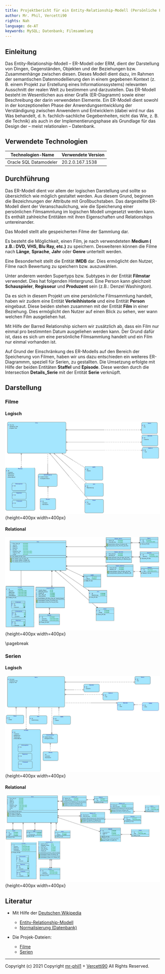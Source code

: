 ```yaml
---
title: Projektbericht für ein Entity-Relationship-Modell (Persönliche Filmsammlung)
author: Mr. Phil, Vercetti90
rights: Nah
language: de-AT
keywords: MySQL; Datenbank; Filmsammlung
---
```

## Einleitung
Das Entity-Relationship-Modell – ER-Modell oder ERM, dient der Darstellung von Dingen, Gegenständen, Objekten und der Beziehungen bzw. Zusammenhänge zwischen diesen. Dieses Modell dient dazu, im Rahmen der semantischen Datenmodellierung den in einem gegebenen Kontext (z. B. einem Projekt zur Erstellung eines Informationssystems) relevanten Ausschnitt der realen Welt zu bestimmen und darzustellen. Das ER-Modell besteht im Wesentlichen aus einer Grafik (ER-Diagramm) sowie einer Beschreibung der darin verwendeten Elemente. Ein ER-Modell dient sowohl in der konzeptionellen Phase der Anwendungsentwicklung der Verständigung zwischen Anwendern und Entwicklern (dabei wird nur das Was behandelt, d. h. fachlich-sachliche Gegebenheiten, nicht das Wie, z. B. die Technik) als auch in der Implementierungsphase als Grundlage für das Design der – meist relationalen – Datenbank.

## Verwendete Technologien
Technologien-Name | Verwendete Version
------------ | -------------
Oracle SQL Datamodeler  | 20.2.0.167.1538

## Durchführung
Das ER-Modell dient vor allem der logischen Darstellung und sollte so übersichtlich wie möglich gestaltet werden.
Aus diesem Grund, beginnen die Bezeichnungen der Attribute mit Großbuchstaben.
Das dargestellte ER-Modell dient der Veranschaulichung, wie die Speicherung einer persönlichen Filmsammlung im logischen Modell umgesetzt werden kann.
Es enthält zahlreiche Entitäten mit ihren Eigenschaften und Relationships untereinander.

Das Modell stellt alle gespeicherten Filme der Sammlung dar.  

Es besteht die Möglichkeit, einen Film, je nach verwendeteten **Medium ( z.B.: DVD, VHS, Blu Ray, etc.)** zu speichern.
Desweiteren können die Filme nach **Länge**, **Sprache**, **Jahr** oder **Genre** unterteilt werden.

Eine Besonderheit stellt die Entität **IMDB** dar. Dies ermöglicht den Nutzer, Filme nach Bewertung zu speichern bzw. auszuwählen.  

Unter anderem werden Supertyps bzw. Subtypes in der Entität **Filmstar** verwendet. Dies hat folgenden Hintergrund. Eine Person kann gleichzeit **Schauspieler**, **Regisseur** und **Produzent** sein (z.B.: Denzel Washington).

Da es sich in diesem Projekt um eine persönliche Filmsammlung handelt, haben wir zudem eine Entität **Verleihhistorie** und eine Entität **Person** eingebaut.
Diese beiden stehen zusammen mit der Entität **Film** in einer Beziehung. Dies ermöglicht den Nutzer auf einen Blick zu sehen, wer wann welchen Film ausgeliehen hat.  

Mit Hilfe der Barred Relationship sichern wir zusätzlich ab, dass ein Film nur einmal pro bestimmten Datum ausgeliehen werden kann. Der Grund dafür ist, dass es sich um eine persönliche Filmsammlung handelt und ein Film nur einmal vorhanden ist.  

Auf Grund der Einschränkung des ER-Modells auf den Bereich der Speicherung von Filmen, haben wir uns dazu entschieden ein weiteres ER-Diagrammm, speziell für Serien, zu gestallten. Die Umsetzung erfolgte mit Hilfe der beiden Entitäten **Staffel** und **Episode**. Diese werden durch die Intersection **Details_Serie** mit der Entität **Serie** verknüpft.


## Darstellung
### Filme
#### Logisch
![Logisches Design](https://raw.githubusercontent.com/Mr-Phil1/DBI-ProjektSem1/main/Bilder/Filme/Logisches-Modell.jpg){height=400px width=400px}

#### Relational
![Relationales Design](https://raw.githubusercontent.com/Mr-Phil1/DBI-ProjektSem1/main/Bilder/Filme/Relationales-Modell.jpg){height=400px width=400px}

\pagebreak
### Serien
#### Logisch
![Logisches Design](https://raw.githubusercontent.com/Mr-Phil1/DBI-ProjektSem1/main/Bilder/Serien/Logisches-Modell.jpg){height=400px width=400px}

#### Relational
![Relationales Design](https://raw.githubusercontent.com/Mr-Phil1/DBI-ProjektSem1/main/Bilder/Serien/Relationales-Modell.jpg){height=400px width=400px}

## Literatur
* Mit Hilfe der [Deutschen Wikipedia](https://de.wikipedia.org)
  * [Entity-Relationship-Modell](https://de.wikipedia.org/wiki/Entity-Relationship-Modell)
  * [Normalisierung (Datenbank)](https://de.wikipedia.org/wiki/Normalisierung_(Datenbank))

* Die Projek-Dateien:
  * [Filme](https://github.com/Mr-Phil1/DBI-ProjektSem1/raw/main/zip/Filme.zip)
  * [Serien](https://github.com/Mr-Phil1/DBI-ProjektSem1/raw/main/zip/Serien.zip)

---
Copyright (c) 2021 Copyright [mr-phil1](https://github.com/Mr-Phil1) + [Vercetti90](https://gist.github.com/Vercetti90) All Rights Reserved.
